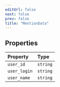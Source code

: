 ```yaml
---
editUrl: false
next: false
prev: false
title: "MentionData"
---
```


## Properties

| Property | Type |
| :------ | :------ |
| `user_id` | `string` |
| `user_login` | `string` |
| `user_name` | `string` |
